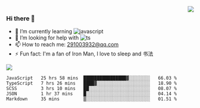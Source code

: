 <img align='right' src='https://github-readme-stats.vercel.app/api?username=niaogege&show_icons=true&theme=radical'/>

### Hi there 👋

- 🌱 I’m currently learning ![javascript](https://img.shields.io/badge/javacript-learn-orange)
- 🤔 I’m looking for help with ![ts](https://img.shields.io/badge/ts-learn-yellow)
- 📫 How to reach me: 291003932@qq.com
- ⚡ Fun fact:  I'm a fan of Iron Man, I love to sleep and 书法

![](https://github-readme-stats.vercel.app/api/top-langs/?username=niaogege&layout=compact)

<!--START_SECTION:waka-->
```text
JavaScript   25 hrs 58 mins  ████████████████▓░░░░░░░░   66.03 % 
TypeScript   7 hrs 26 mins   ████▓░░░░░░░░░░░░░░░░░░░░   18.90 % 
SCSS         3 hrs 10 mins   ██░░░░░░░░░░░░░░░░░░░░░░░   08.07 % 
JSON         1 hr 37 mins    █░░░░░░░░░░░░░░░░░░░░░░░░   04.14 % 
Markdown     35 mins         ▒░░░░░░░░░░░░░░░░░░░░░░░░   01.51 % 
```
<!--END_SECTION:waka-->
